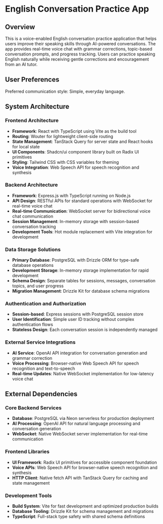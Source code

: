# English Conversation Practice App

## Overview

This is a voice-enabled English conversation practice application that helps users improve their speaking skills through AI-powered conversations. The app provides real-time voice chat with grammar corrections, topic-based conversation prompts, and progress tracking. Users can practice speaking English naturally while receiving gentle corrections and encouragement from an AI tutor.

## User Preferences

Preferred communication style: Simple, everyday language.

## System Architecture

### Frontend Architecture
- **Framework**: React with TypeScript using Vite as the build tool
- **Routing**: Wouter for lightweight client-side routing
- **State Management**: TanStack Query for server state and React hooks for local state
- **UI Components**: Shadcn/ui component library built on Radix UI primitives
- **Styling**: Tailwind CSS with CSS variables for theming
- **Voice Integration**: Web Speech API for speech recognition and synthesis

### Backend Architecture
- **Framework**: Express.js with TypeScript running on Node.js
- **API Design**: RESTful APIs for standard operations with WebSocket for real-time voice chat
- **Real-time Communication**: WebSocket server for bidirectional voice chat communication
- **Session Management**: In-memory storage with session-based conversation tracking
- **Development Tools**: Hot module replacement with Vite integration for development

### Data Storage Solutions
- **Primary Database**: PostgreSQL with Drizzle ORM for type-safe database operations
- **Development Storage**: In-memory storage implementation for rapid development
- **Schema Design**: Separate tables for sessions, messages, conversation topics, and user progress
- **Migration Management**: Drizzle Kit for database schema migrations

### Authentication and Authorization
- **Session-based**: Express sessions with PostgreSQL session store
- **User Identification**: Simple user ID tracking without complex authentication flows
- **Stateless Design**: Each conversation session is independently managed

### External Service Integrations
- **AI Service**: OpenAI API integration for conversation generation and grammar correction
- **Voice Processing**: Browser-native Web Speech API for speech recognition and text-to-speech
- **Real-time Updates**: Native WebSocket implementation for low-latency voice chat

## External Dependencies

### Core Backend Services
- **Database**: PostgreSQL via Neon serverless for production deployment
- **AI Processing**: OpenAI API for natural language processing and conversation generation
- **WebSocket**: Native WebSocket server implementation for real-time communication

### Frontend Libraries
- **UI Framework**: Radix UI primitives for accessible component foundation
- **Voice APIs**: Web Speech API for browser-native speech recognition and synthesis
- **HTTP Client**: Native fetch API with TanStack Query for caching and state management

### Development Tools
- **Build System**: Vite for fast development and optimized production builds
- **Database Tooling**: Drizzle Kit for schema management and migrations
- **TypeScript**: Full-stack type safety with shared schema definitions